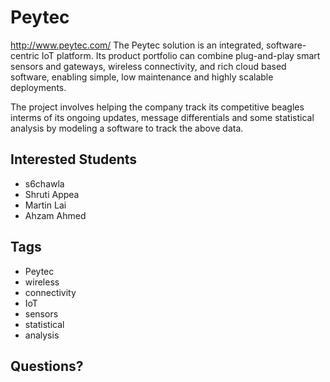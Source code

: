 # Peytec

http://www.peytec.com/
The Peytec solution is an integrated, software-centric IoT platform. Its product portfolio can combine plug-and-play smart sensors and gateways, wireless connectivity, and rich cloud based software, enabling simple, low maintenance and highly scalable deployments.

The project involves helping the company track its competitive beagles interms of its ongoing updates, message differentials and some statistical analysis by modeling a software to track the above data.


## Interested Students
* s6chawla
* Shruti Appea
* Martin Lai
* Ahzam Ahmed

## Tags
* Peytec
* wireless
* connectivity
* IoT
* sensors
* statistical
* analysis


## Questions?
